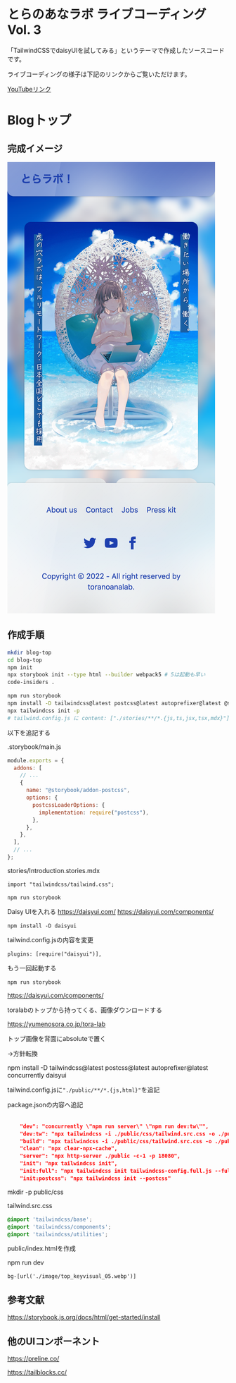 # とらのあなラボ ライブコーディング Vol. 3

「TailwindCSSでdaisyUIを試してみる」というテーマで作成したソースコードです。

ライブコーディングの様子は下記のリンクからご覧いただけます。

[YouTubeリンク](https://youtu.be/4q2xdEP14as)

# Blogトップ

## 完成イメージ

![](./screenshot-01.png)

## 作成手順

```sh
mkdir blog-top
cd blog-top
npm init
npx storybook init --type html --builder webpack5 # 5は起動も早い
code-insiders .
```

```sh
npm run storybook
npm install -D tailwindcss@latest postcss@latest autoprefixer@latest @storybook/addon-postcss
npx tailwindcss init -p
# tailwind.config.js に content: ["./stories/**/*.{js,ts,jsx,tsx,mdx}"],へ変更
```

以下を追記する

.storybook/main.js
```js
module.exports = {
  addons: [
    // ...
    {
      name: "@storybook/addon-postcss",
      options: {
        postcssLoaderOptions: {
          implementation: require("postcss"),
        },
      },
    },
  ],
  // ...
};
```

stories/Introduction.stories.mdx
```mdx
import "tailwindcss/tailwind.css";
```

```
npm run storybook
```

Daisy UIを入れる https://daisyui.com/ https://daisyui.com/components/

```
npm install -D daisyui
```

tailwind.config.jsの内容を変更
```
plugins: [require("daisyui")],
```

もう一回起動する

```
npm run storybook
```

https://daisyui.com/components/


toralabのトップから持ってくる、画像ダウンロードする

https://yumenosora.co.jp/tora-lab


トップ画像を背面にabsoluteで置く

→方針転換

npm install -D tailwindcss@latest postcss@latest autoprefixer@latest concurrently daisyui

tailwind.config.jsに`"./public/**/*.{js,html}"`を追記

package.jsonの内容へ追記
```json

    "dev": "concurrently \"npm run server\" \"npm run dev:tw\"",
    "dev:tw": "npx tailwindcss -i ./public/css/tailwind.src.css -o ./public/css/tailwind.dist.css --watch --jit",
    "build": "npx tailwindcss -i ./public/css/tailwind.src.css -o ./public/css/tailwind.dist.css --jit",
    "clean": "npx clear-npx-cache",
    "server": "npx http-server ./public -c-1 -p 18080",
    "init": "npx tailwindcss init",
    "init:full": "npx tailwindcss init tailwindcss-config.full.js --full",
    "init:postcss": "npx tailwindcss init --postcss"

```

mkdir -p public/css

tailwind.src.css

```css
@import 'tailwindcss/base';
@import 'tailwindcss/components';
@import 'tailwindcss/utilities';
```

public/index.htmlを作成

npm run dev

```
bg-[url('./image/top_keyvisual_05.webp')]

```


## 参考文献

https://storybook.js.org/docs/html/get-started/install


## 他のUIコンポーネント

https://preline.co/

https://tailblocks.cc/

